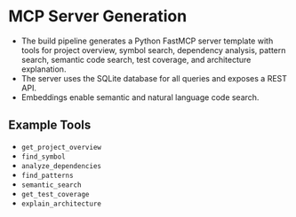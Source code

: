 # MCP Server Generation

- The build pipeline generates a Python FastMCP server template with tools for project overview, symbol search, dependency analysis, pattern search, semantic code search, test coverage, and architecture explanation.
- The server uses the SQLite database for all queries and exposes a REST API.
- Embeddings enable semantic and natural language code search.

## Example Tools

- `get_project_overview`
- `find_symbol`
- `analyze_dependencies`
- `find_patterns`
- `semantic_search`
- `get_test_coverage`
- `explain_architecture`
